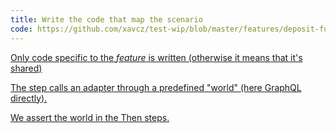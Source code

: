 ```yaml
---
title: Write the code that map the scenario
code: https://github.com/xavcz/test-wip/blob/master/features/deposit-funds/support.js
---
```


<a href="https://github.com/xavcz/test-wip/blob/master/features/deposit-funds/support.js#L3">Only code specific to the *feature* is written (otherwise it means that it's shared)</a>

<a href="https://github.com/xavcz/test-wip/blob/master/features/deposit-funds/support.js#L4-L6">The step calls an adapter through a predefined "world" (here GraphQL directly).</a>

<a href="https://github.com/xavcz/test-wip/blob/master/features/deposit-funds/support.js#L8-L10">We assert the world in the Then steps.</a>


